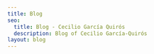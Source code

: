 ```yaml
---
title: Blog
seo:
  title: Blog - Cecilio García Quirós
  description: Blog of Cecilio García-Quirós
layout: blog
---
```

